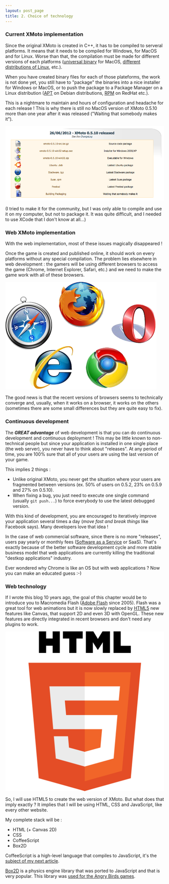 ```yaml
---
layout: post_page
title: 2. Choice of technology
---
```


### Current XMoto implementation

Since the original XMoto is created in C++, it has to be compiled to serveral platforms. It means that it needs to be compiled for Windows, for MacOS and for Linux. Worse than that, the compilation must be made for different versions of each platforms ([universal binary](http://en.wikipedia.org/wiki/Universal_binary) for MacOS, [different distributions of Linux](http://en.wikipedia.org/wiki/Linux_distribution#Popular_distributions), etc.).

When you have created binary files for each of those plateforms, the work is not done yet, you still have to "package" the binaries into a nice installer for Windows or MacOS, or to push the package to a Package Manager on a Linux distribution ([APT](https://wiki.debian.org/Apt) on Debian distributions, [RPM](http://www.rpm.org/) on RedHat etc.).

This is a nightmare to maintain and hours of configuration and headache for each release ! This is why there is still no MacOS version of XMoto 0.5.10 more than one year after it was released ("Waiting that somebody makes it").

![Versions of XMoto](/img/xmoto-versions.png)

(I tried to make it for the community, but I was only able to compile and use it on my computer, but not to package it. It was quite difficult, and I needed to use XCode that I don't know at all...)

### Web XMoto implementation

With the web implementation, most of these issues magically disappeared !

Once the game is created and published online, it should work on every platforms without any special compilation. The problem lies elsewhere in web development : the gamers will be using different browsers to access the game (Chrome, Internet Explorer, Safari, etc.) and we need to make the game work with all of these browsers.

![Versions of XMoto](/img/browsers.png)

The good news is that the recent versions of browsers seems to technically converge and, usually, when it works on a browser, it works on the others (sometimes there are some small differences but they are quite easy to fix).

### Continuous development

The ***GREAT advantage*** of web development is that you can do continuous development and continuous deployment ! This may be little known to non-technical people but since your application is installed in one single place (the web server), you never have to think about "releases". At any period of time, you are 100% sure that all of your users are using the last version of your game.

This implies 2 things :

 * Unlike original XMoto, you never get the situation where your users are fragmented between versions (ex. 50% of users on 0.5.2, 23% on 0.5.9 and 27% on 0.5.10).
 * When fixing a bug, you just need to execute one single command (usually ```git push...```) to force everybody to use the latest debugged version.

With this kind of development, you are encouraged to iteratively improve your application several times a day (*move fast and break things* like Facebook says). Many developers love that idea !

In the case of web commercial software, since there is no more "releases", users pay yearly or monthly fees ([Software as a Service](http://en.wikipedia.org/wiki/Software_as_a_service) or SaaS). That's exactly because of the better software development cycle and more stable business model that web applications are currently killing the traditional "destkop applications" industry.

Ever wondered why Chrome is like an OS but with web applications ? Now you can make an educated guess :-)

### Web technology

If I wrote this blog 10 years ago, the goal of this chapter would be to introduce you to Macromedia Flash ([Adobe Flash](http://www.adobe.com/products/flash.html) since 2005). Flash was a great tool for web animations but it is now slowly replaced by [HTML5](http://www.w3schools.com/html/html5_intro.asp) new features like Canvas, that support 2D and even 3D with OpenGL. These new features are directly integrated in recent browsers and don't need any plugins to work.

![HTML5](/img/html5.png)

So, I will use HTML5 to create the web version of XMoto. But what does that imply exactly ? It implies that I will be using HTML, CSS and JavaScript, like every other website.

My complete stack will be :

* HTML (+ Canvas 2D)
* CSS
* CoffeeScript
* Box2D

CoffeeScript is a high-level language that compiles to JavaScript, it's the [subject of my next article](/2013/08/19/why-i-love-coffeescript.html).

[Box2D](http://box2d.org/) is a physics engine library that was ported to JavaScript and that is very popular. This library was [used for the Angry Birds games](http://www.geek.com/games/box2d-creator-asks-rovio-for-angry-birds-credit-at-gdc-1321779/).

